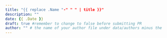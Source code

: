 ```yaml
---
title: "{{ replace .Name "-" " " | title }}"
description: ""
date: {{ .Date }}
draft: true #remember to change to false before submitting PR
author: "" # the name of your author file under data/authors minus the yaml file extension
---
```


